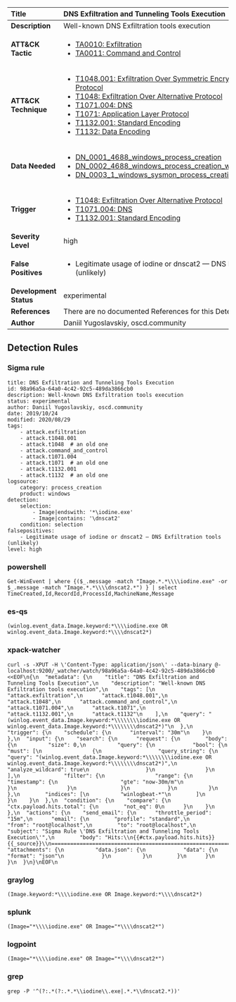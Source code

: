 | Title                    | DNS Exfiltration and Tunneling Tools Execution       |
|:-------------------------|:------------------|
| **Description**          | Well-known DNS Exfiltration tools execution |
| **ATT&amp;CK Tactic**    |  <ul><li>[TA0010: Exfiltration](https://attack.mitre.org/tactics/TA0010)</li><li>[TA0011: Command and Control](https://attack.mitre.org/tactics/TA0011)</li></ul>  |
| **ATT&amp;CK Technique** | <ul><li>[T1048.001: Exfiltration Over Symmetric Encrypted Non-C2 Protocol](https://attack.mitre.org/techniques/T1048/001)</li><li>[T1048: Exfiltration Over Alternative Protocol](https://attack.mitre.org/techniques/T1048)</li><li>[T1071.004: DNS](https://attack.mitre.org/techniques/T1071/004)</li><li>[T1071: Application Layer Protocol](https://attack.mitre.org/techniques/T1071)</li><li>[T1132.001: Standard Encoding](https://attack.mitre.org/techniques/T1132/001)</li><li>[T1132: Data Encoding](https://attack.mitre.org/techniques/T1132)</li></ul>  |
| **Data Needed**          | <ul><li>[DN_0001_4688_windows_process_creation](../Data_Needed/DN_0001_4688_windows_process_creation.md)</li><li>[DN_0002_4688_windows_process_creation_with_commandline](../Data_Needed/DN_0002_4688_windows_process_creation_with_commandline.md)</li><li>[DN_0003_1_windows_sysmon_process_creation](../Data_Needed/DN_0003_1_windows_sysmon_process_creation.md)</li></ul>  |
| **Trigger**              | <ul><li>[T1048: Exfiltration Over Alternative Protocol](../Triggers/T1048.md)</li><li>[T1071.004: DNS](../Triggers/T1071.004.md)</li><li>[T1132.001: Standard Encoding](../Triggers/T1132.001.md)</li></ul>  |
| **Severity Level**       | high |
| **False Positives**      | <ul><li>Legitimate usage of iodine or dnscat2 — DNS Exfiltration tools (unlikely)</li></ul>  |
| **Development Status**   | experimental |
| **References**           |  There are no documented References for this Detection Rule yet  |
| **Author**               | Daniil Yugoslavskiy, oscd.community |


## Detection Rules

### Sigma rule

```
title: DNS Exfiltration and Tunneling Tools Execution
id: 98a96a5a-64a0-4c42-92c5-489da3866cb0
description: Well-known DNS Exfiltration tools execution
status: experimental
author: Daniil Yugoslavskiy, oscd.community
date: 2019/10/24
modified: 2020/08/29
tags:
    - attack.exfiltration
    - attack.t1048.001
    - attack.t1048  # an old one
    - attack.command_and_control
    - attack.t1071.004
    - attack.t1071  # an old one
    - attack.t1132.001
    - attack.t1132  # an old one
logsource:
    category: process_creation
    product: windows
detection:
    selection:
        - Image|endswith: '*\iodine.exe'
        - Image|contains: '\dnscat2'
    condition: selection
falsepositives:
    - Legitimate usage of iodine or dnscat2 — DNS Exfiltration tools (unlikely)
level: high

```





### powershell
    
```
Get-WinEvent | where {($_.message -match "Image.*.*\\\\iodine.exe" -or $_.message -match "Image.*.*\\\\dnscat2.*") } | select TimeCreated,Id,RecordId,ProcessId,MachineName,Message
```


### es-qs
    
```
(winlog.event_data.Image.keyword:*\\\\iodine.exe OR winlog.event_data.Image.keyword:*\\\\dnscat2*)
```


### xpack-watcher
    
```
curl -s -XPUT -H \'Content-Type: application/json\' --data-binary @- localhost:9200/_watcher/watch/98a96a5a-64a0-4c42-92c5-489da3866cb0 <<EOF\n{\n  "metadata": {\n    "title": "DNS Exfiltration and Tunneling Tools Execution",\n    "description": "Well-known DNS Exfiltration tools execution",\n    "tags": [\n      "attack.exfiltration",\n      "attack.t1048.001",\n      "attack.t1048",\n      "attack.command_and_control",\n      "attack.t1071.004",\n      "attack.t1071",\n      "attack.t1132.001",\n      "attack.t1132"\n    ],\n    "query": "(winlog.event_data.Image.keyword:*\\\\\\\\iodine.exe OR winlog.event_data.Image.keyword:*\\\\\\\\dnscat2*)"\n  },\n  "trigger": {\n    "schedule": {\n      "interval": "30m"\n    }\n  },\n  "input": {\n    "search": {\n      "request": {\n        "body": {\n          "size": 0,\n          "query": {\n            "bool": {\n              "must": [\n                {\n                  "query_string": {\n                    "query": "(winlog.event_data.Image.keyword:*\\\\\\\\iodine.exe OR winlog.event_data.Image.keyword:*\\\\\\\\dnscat2*)",\n                    "analyze_wildcard": true\n                  }\n                }\n              ],\n              "filter": {\n                "range": {\n                  "timestamp": {\n                    "gte": "now-30m/m"\n                  }\n                }\n              }\n            }\n          }\n        },\n        "indices": [\n          "winlogbeat-*"\n        ]\n      }\n    }\n  },\n  "condition": {\n    "compare": {\n      "ctx.payload.hits.total": {\n        "not_eq": 0\n      }\n    }\n  },\n  "actions": {\n    "send_email": {\n      "throttle_period": "15m",\n      "email": {\n        "profile": "standard",\n        "from": "root@localhost",\n        "to": "root@localhost",\n        "subject": "Sigma Rule \'DNS Exfiltration and Tunneling Tools Execution\'",\n        "body": "Hits:\\n{{#ctx.payload.hits.hits}}{{_source}}\\n================================================================================\\n{{/ctx.payload.hits.hits}}",\n        "attachments": {\n          "data.json": {\n            "data": {\n              "format": "json"\n            }\n          }\n        }\n      }\n    }\n  }\n}\nEOF\n
```


### graylog
    
```
(Image.keyword:*\\\\iodine.exe OR Image.keyword:*\\\\dnscat2*)
```


### splunk
    
```
(Image="*\\\\iodine.exe" OR Image="*\\\\dnscat2*")
```


### logpoint
    
```
(Image="*\\\\iodine.exe" OR Image="*\\\\dnscat2*")
```


### grep
    
```
grep -P '^(?:.*(?:.*.*\\iodine\\.exe|.*.*\\dnscat2.*))'
```



